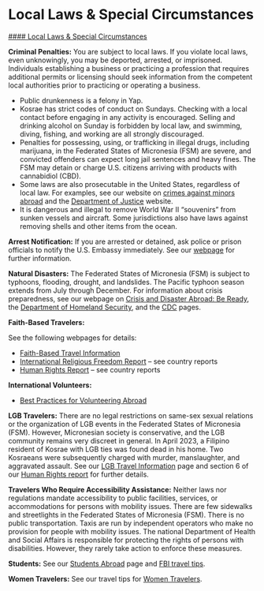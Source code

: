 # Local Laws & Special Circumstances

[#### Local Laws & Special Circumstances](javascript:void(0); "Local Laws & Special Circumstances")

**Criminal Penalties:** You are subject to local laws. If you violate local laws, even unknowingly, you may be deported, arrested, or imprisoned. Individuals establishing a business or practicing a profession that requires additional permits or licensing should seek information from the competent local authorities prior to practicing or operating a business.

* Public drunkenness is a felony in Yap.
* Kosrae has strict codes of conduct on Sundays. Checking with a local contact before engaging in any activity is encouraged. Selling and drinking alcohol on Sunday is forbidden by local law, and swimming, diving, fishing, and working are all strongly discouraged.
* Penalties for possessing, using, or trafficking in illegal drugs, including marijuana, in the Federated States of Micronesia (FSM) are severe, and convicted offenders can expect long jail sentences and heavy fines. The FSM may detain or charge U.S. citizens arriving with products with cannabidiol (CBD).
* Some laws are also prosecutable in the United States, regardless of local law. For examples, see our website on [crimes against minors abroad](http://travel.state.gov/content/passports/en/emergencies/arrest/criminalpenalties.html) and the [Department of Justice](https://www.justice.gov/) website.
* It is dangerous and illegal to remove World War II “souvenirs” from sunken vessels and aircraft. Some jurisdictions also have laws against removing shells and other items from the ocean.

**Arrest Notification:** If you are arrested or detained, ask police or prison officials to notify the U.S. Embassy immediately. See our [webpage](https://travel.state.gov/content/travel/en/international-travel/emergencies/arrest-detention.html) for further information.

**Natural Disasters:** The Federated States of Micronesia (FSM) is subject to typhoons, flooding, drought, and landslides. The Pacific typhoon season extends from July through December. For information about crisis preparedness, see our webpage on [Crisis and Disaster Abroad: Be Ready](https://travel.state.gov/content/travel/en/international-travel/before-you-go/crisis_and_disaster_abroad_be_ready.html), the [Department of Homeland Security](https://www.dhs.gov/natural-disasters), and the [CDC](https://www.cdc.gov/natural-disasters/) pages.

**Faith-Based Travelers:**

See the following webpages for details:

* [Faith-Based Travel Information](https://travel.state.gov/content/passports/en/go/faith-based-travel.html)
* [International Religious Freedom Report](http://www.state.gov/j/drl/irf/rpt/index.htm) – see country reports
* [Human Rights Report](http://www.state.gov/j/drl/rls/hrrpt/) – see country reports

**International Volunteers:**

* [Best Practices for Volunteering Abroad](https://travel.state.gov/content/passports/en/go/volunteer.html)

**LGB Travelers:** There are no legal restrictions on same-sex sexual relations or the organization of LGB events in the Federated States of Micronesia (FSM). However, Micronesian society is conservative, and the LGB community remains very discreet in general. In April 2023, a Filipino resident of Kosrae with LGB ties was found dead in his home. Two Kosraeans were subsequently charged with murder, manslaughter, and aggravated assault. See our [LGB Travel Information](http://travel.state.gov/content/passports/english/go/lgbt.html) page and section 6 of our [Human Rights report](http://www.state.gov/j/drl/rls/hrrpt/) for further details.

**Travelers Who Require Accessibility Assistance:** Neither laws nor regulations mandate accessibility to public facilities, services, or accommodations for persons with mobility issues. There are few sidewalks and streetlights in the Federated States of Micronesia (FSM). There is no public transportation. Taxis are run by independent operators who make no provision for people with mobility issues. The national Department of Health and Social Affairs is responsible for protecting the rights of persons with disabilities. However, they rarely take action to enforce these measures.

**Students:** See our [Students Abroad](http://travel.state.gov/content/studentsabroad/en.html) page and [FBI travel tips](https://www.fbi.gov/file-repository/counterintelligence/student-travel-brochure-pdf.pdf/view).

**Women Travelers:** See our travel tips for [Women Travelers](http://travel.state.gov/content/passports/english/go/Women.html).